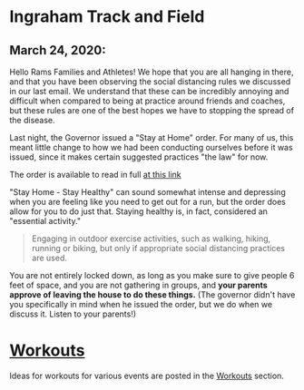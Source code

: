 # Ingraham Track and Field

## March 24, 2020:

Hello Rams Families and Athletes! 
We hope that you are all hanging in there, and that you have been observing the social distancing rules we discussed in our last email. We understand that these can be incredibly annoying and difficult when compared to being at practice around friends and coaches, but these rules are one of the best hopes we have to stopping the spread of the disease. 

Last night, the Governor issued a "Stay at Home" order. For many of us, this meant little change to how we had been conducting ourselves before it was issued, since it makes certain suggested practices "the law" for now. 

The order is available to read in full [at this link](https://www.governor.wa.gov/sites/default/files/proclamations/20-25%20Coronovirus%20Stay%20Safe-Stay%20Healthy%20%28tmp%29%20%28002%29.pdf)

"Stay Home - Stay Healthy" can sound somewhat intense and depressing when you are feeling like you need to get out for a run, but the order does allow for you to do just that. Staying healthy is, in fact, considered an "essential activity." 

>Engaging in outdoor exercise activities, such as walking, hiking, running or biking, but only if appropriate social distancing practices are used.

You are not entirely locked down, as long as you make sure to give people 6 feet of space, and you are not gathering in groups, and **your parents approve of leaving the house to do these things.** (The governor didn't have you specifically in mind when he issued the order, but we do when we discuss it. Listen to your parents!)



# [Workouts](workouts/)
Ideas for workouts for various events are posted in the [Workouts](workouts/) section.  


